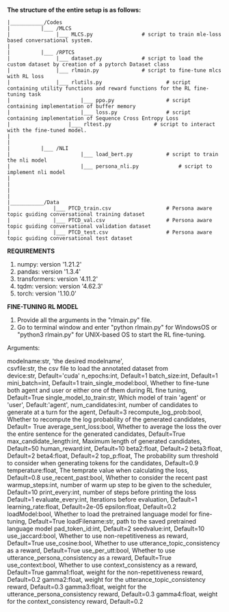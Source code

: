 ****The structure of the entire setup is as follows:****

```
|___________/Codes
|	       |___ /MLCS
|	       		|___ MLCS.py				# script to train mle-loss based conversational system.
|
|	       |___ /RPTCS
|	       		|___ dataset.py				# script to load the custom dataset by creation of a pytorch Dataset class
|	       		|___ rlmain.py				# script to fine-tune mlcs with RL loss
|	       		|___ rlutils.py                     # script containing utility functions and reward functions for the RL fine-tuning task
|                       |___ ppo.py 				# script containing implementation of buffer memory
|                       |___ loss.py 				# script containing implementation of Sequence Cross Entropy Loss
|              		|___ rltest.py 				# script to interact with the fine-tuned model.
|
|
|	       |___ /NLI
|                       |___ load_bert.py 			# script to train the nli model
|                       |___ persona_nli.py 			# script to implement nli model
|
|
|
|
|___________/Data	 				 	         
|              |___ PTCD_train.csv					# Persona aware topic guiding conversational training dataset
|              |___ PTCD_val.csv					# Persona aware topic guiding conversational validation dataset
|              |___ PTCD_test.csv					# Persona aware topic guiding conversational test dataset 
```

****REQUIREMENTS****
1. numpy: version '1.21.2'
2. pandas: version '1.3.4'
3. transformers: version '4.11.2'
4. tqdm: version: version '4.62.3'
5. torch: version '1.10.0'


****FINE-TUNING RL MODEL****

1. Provide all the arguments in the "rlmain.py" file.
2. Go to terminal window and enter "python rlmain.py" for WindowsOS or "python3 rlmain.py" for UNIX-based OS to start the RL fine-tuning.

Arguments:

modelname:str, 'the desired modelname', <br>
csvfile:str, the csv file to load the annotated dataset from <br>
device:str, Default='cuda'
n_epochs:int, Default=1
batch_size:int, Default=1
mini_batch=int, Default=1
train_single_model:bool, Whether to fine-tune both agent and user or either one of them during RL fine tuning, Default=True
single_model_to_train:str, Which model of train 'agent' or 'user', Default:'agent',
num_candidates:int, number of candidates to generate at a turn for the agent, Default=3
recompute_log_prob:bool, Whether to recompute the log probability of the generated candidates, Default= True
average_sent_loss:bool, Whether to average the loss the over the entire sentence for the generated candidates, Default=True
max_candidate_length:int, Maximum length of generated candidates, Default=50
human_reward:int, Default=10
beta2:float, Default=2
beta3:float, Default=2
beta4:float, Default=2
top_p:float, The probability sum threshold to consider when generating tokens for the candidates,  Default=0.9
temperature:float, The temprate value when calculating the loss, Default=0.8
use_recent_past:bool, Whether to consider the recent past
warmup_steps:int, number of warm up step to be given to the scheduler, Default=10
print_every:int, number of steps before printing the loss Default=1
evaluate_every:int, Iterations before evaluation, Default=1
learning_rate:float, Default=2e-05
epsilon:float, Default=0.2
loadModel:bool, Whether to load the pretrained language model for fine-tuning, Default=True
loadFilename:str, path to the saved pretrained language model
pad_token_id:int, Default=2
seedvalue:int, Default=10
use_jaccard:bool, Whether to use non-repetitiveness as reward, Default=True
use_cosine:bool, Whether to use utterance_topic_consistency as a reward, Default=True
use_per_utt:bool, Whether to use utterance_persona_consistency as a reward, Default=True
use_context:bool, Whether to use context_consistency as a reward, Default=True
gamma1:float, weight for the non-repetitiveness reward, Default=0.2
gamma2:float, weight for the utterance_topic_consistency reward, Default=0.3
gamma3:float, weight for the utterance_persona_consistency reward, Default=0.3
gamma4:float, weight for the context_consistency reward, Default=0.2
